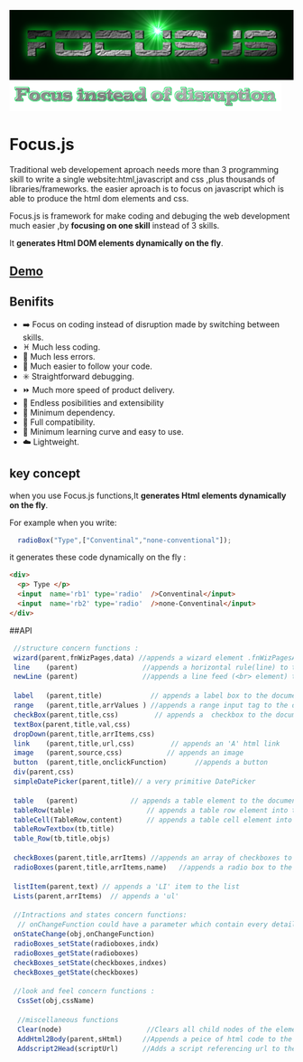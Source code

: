 ![FOCUS.JS](https://github.com/nhab/Focus/raw/master/Focus-logo.png "Focus.Js")
![]( https://github.com/nhab/Focus/blob/master/moto.png?raw=true "")

# Focus.js
Traditional web developement aproach needs more than 3 programming skill to write a single website:html,javascript
and css ,plus thousands of libraries/frameworks.
the easier aproach is to focus on javascript which is able to produce the html dom elements and css.

Focus.js is framework for make coding and debuging the web development much easier ,by **focusing on one skill** instead of 3 skills.

It **generates Html DOM elements dynamically on the fly**.
## [**Demo**](https://nhab.github.io/Focus/demo.html "Demo")

## Benifits
  - :arrow_right: Focus on coding instead of disruption made by switching between skills.
  - :pisces: Much less coding.
  - :no_mobile_phones: Much less errors.
  - :repeat: Much easier to follow your code.
  - :eight_spoked_asterisk: Straightforward debugging.
  - :fast_forward: Much more speed of product delivery.
  - :diamond_shape_with_a_dot_inside: Endless posibilities and extensibility
  - :do_not_litter: Minimum dependency.
  - :closed_lock_with_key: Full compatibility.
  - :eyes: Minimum learning curve and easy to use.
  - :cloud: Lightweight.
  
## key concept
when you use Focus.js functions,It **generates Html elements dynamically on the fly**.

For example when you write:
```javascript
  radioBox("Type",["Conventinal","none-conventional"]);
```

it generates these code dynamically on the fly :
```html
<div>
  <p> Type </p>
  <input  name='rb1' type='radio'  />Conventinal</input>
  <input  name='rb2' type='radio'  />none-Conventinal</input>
</div>
```

##API
```javascript
 //structure concern functions :
 wizard(parent,fnWizPages,data) //appends a wizard element .fnWizPagesArray is an array of functions creating pages
 line    (parent)                //appends a horizontal rule(line) to the document 
 newLine (parent)                //appends a line feed (<br> element) to the parent
  
 label   (parent,title)            // appends a label box to the document with specified title and style sheet
 range   (parent,title,arrValues ) //appends a range input tag to the document with specified arguments
 checkBox(parent,title,css)         // appends a  checkbox to the document  with the specifed title and elements
 textBox(parent,title,val,css)
 dropDown(parent,title,arrItems,css)
 link    (parent,title,url,css)         // appends an 'A' html link 
 image   (parent,source,css)           // appends an image
 button  (parent,title,onclickFunction)       //appends a button
 div(parent,css)
 simpleDatePicker(parent,title)// a very primitive DatePicker
  
 table   (parent)             // appends a table element to the document and returns it.
 tableRow(table)                  // appends a table row element into the specified table.
 tableCell(TableRow,content)      // appends a table cell element into specified table row element.
 tableRowTextbox(tb,title)
 table_Row(tb,title,objs)

 checkBoxes(parent,title,arrItems) //appends an array of checkboxes to the document  with the specifed title and elements
 radioBoxes(parent,title,arrItems,name)   //appends a radio box to the document with the specifed title and elements  

 listItem(parent,text) // appends a 'LI' item to the list
 Lists(parent,arrItems)  // appends a 'ul' 
 
 //Intractions and states concern functions:
  // onChangeFunction could have a parameter which contain every details related to the event
 onStateChange(obj,onChangeFunction)
 radioBoxes_setState(radioboxes,indx)
 radioBoxes_getState(radioboxes)
 checkBoxes_setState(checkboxes,indxes)
 checkBoxes_getState(checkboxes)
 
 //look and feel concern functions :
  CssSet(obj,cssName)
  
  //miscellaneous functions
  Clear(node)                     //Clears all child nodes of the element
  AddHtml2Body(parent,sHtml)     //Appends a peice of html code to the document.body 
  Addscript2Head(scriptUrl)      //Adds a script referencing url to the Head of current HTML
  
  
```
